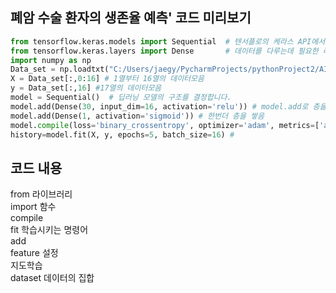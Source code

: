 

## 폐암 수술 환자의 생존율 예측' 코드 미리보기
```python
from tensorflow.keras.models import Sequential  # 텐서플로의 케라스 API에서 필요한 함수들을 불러옵니다.
from tensorflow.keras.layers import Dense       # 데이터를 다루는데 필요한 라이브러리를 불러옵니다.
import numpy as np
Data_set = np.loadtxt("C:/Users/jaegy/PycharmProjects/pythonProject2/AI/ThoraricSurgery3.csv", delimiter=",") # 데이터를 읽어옴
X = Data_set[:,0:16] # 1열부터 16열의 데이터모음
y = Data_set[:,16] #17열의 데이터모음
model = Sequential()  # 딥러닝 모델의 구조를 결정합니다.
model.add(Dense(30, input_dim=16, activation='relu')) # model.add로 층을 쌓음 dense는 빽빽한 정도
model.add(Dense(1, activation='sigmoid')) # 한번더 층을 쌓음
model.compile(loss='binary_crossentropy', optimizer='adam', metrics=['accuracy'])  #model의 설정을 그대로 실행
history=model.fit(X, y, epochs=5, batch_size=16) # 
```

## 코드 내용
from 라이브러리  
import 함수  
compile  
fit 학습시키는 명령어  
add  
feature 설정  
지도학습  
dataset 데이터의 집합  
  
